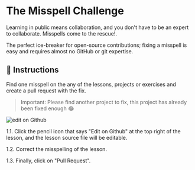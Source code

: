 <!-- hide -->
# The Misspell Challenge
<!-- endhide -->
Learning in public means collaboration, and you don't have to be an expert to collaborate. Misspells come to the rescue!.

The perfect ice-breaker for open-source contributions; fixing a misspell is easy and requires almost no GitHub or git expertise.

## 📝 Instructions

Find one misspell on the any of the lessons, projects or exercises and create a pull request with the fix.

> Important: Please find another project to fix, this project has already been fixed enough 😂

![edit on Github](github-logo2.png.png)

1.1. Click the pencil icon that says "Edit on Github" at the top right of the lesson, and the lesson source file will be editable. 

1.2. Correct the misspelling of the lesson.

1.3. Finally, click on "Pull Request".
